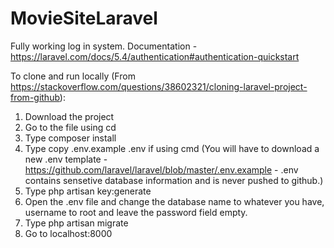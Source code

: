 # MovieSiteLaravel 
Fully working log in system. Documentation - https://laravel.com/docs/5.4/authentication#authentication-quickstart

To clone and run locally (From https://stackoverflow.com/questions/38602321/cloning-laravel-project-from-github):

1. Download the project
2. Go to the file using cd
3. Type composer install
4. Type copy .env.example .env if using cmd (You will have to download a new .env template - https://github.com/laravel/laravel/blob/master/.env.example - .env contains sensetive database information and is never pushed to github.)
5. Type php artisan key:generate
6. Open the .env file and change the database name to whatever you have, username to root and leave the password field empty.
7. Type php artisan migrate
8. Go to localhost:8000





